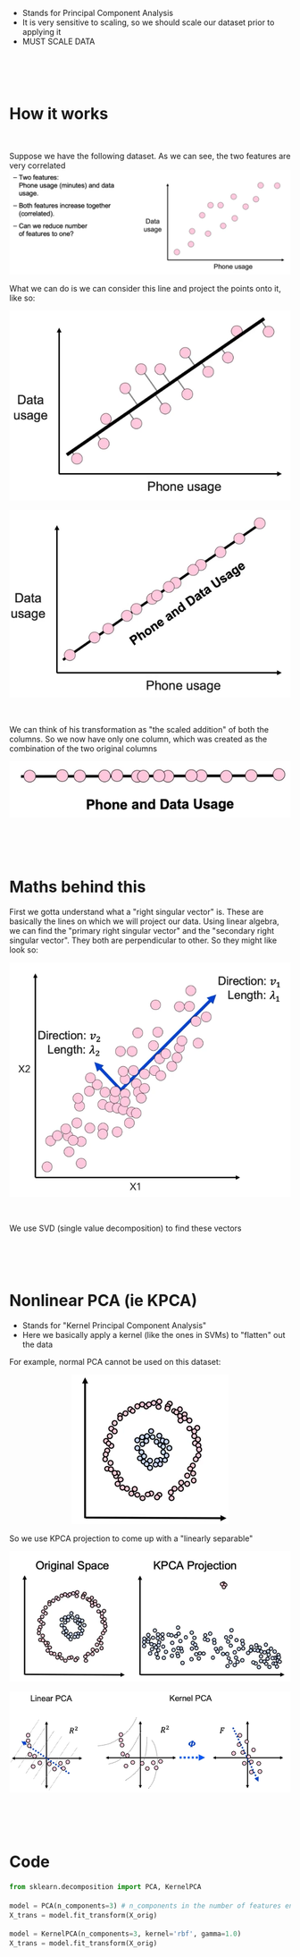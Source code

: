 - Stands for Principal Component Analysis
- It is very sensitive to scaling, so we should scale our dataset prior to applying it
- MUST SCALE DATA


<br><br><br>



# How it works

<br>

Suppose we have the following dataset. As we can see, the two features are very correlated
![Screenshot 2024-01-29 at 2.00.37 AM.png](../../_resources/Screenshot%202024-01-29%20at%202.00.37%20AM.png)

What we can do is we can consider this line and project the points onto it, like so:
<center>

![Screenshot 2024-01-29 at 2.02.05 AM.png](../../_resources/Screenshot%202024-01-29%20at%202.02.05%20AM.png)

![Screenshot 2024-01-29 at 2.02.20 AM.png](../../_resources/Screenshot%202024-01-29%20at%202.02.20%20AM.png)

</center>

<br>

We can think of his transformation as "the scaled addition" of both the columns. So we now have only one column, which was created as the combination of the two original columns
<center>

![Screenshot 2024-01-29 at 2.04.55 AM.png](../../_resources/Screenshot%202024-01-29%20at%202.04.55%20AM.png)</center>




<br><br><br>



# Maths behind this
First we gotta understand what a "right singular vector" is. These are basically the lines on which we will project our data. Using linear algebra, we can find the "primary right singular vector" and the "secondary right singular vector". They both are perpendicular to other. So they might like look so:

<center>

![Screenshot 2024-01-29 at 2.11.45 AM.png](../../_resources/Screenshot%202024-01-29%20at%202.11.45%20AM.png)</center>

<br>

We use SVD (single value decomposition) to find these vectors



<br><br><br>



# Nonlinear PCA (ie KPCA)
- Stands for "Kernel Principal Component Analysis"
- Here we basically apply a kernel (like the ones in SVMs) to "flatten" out the data

For example, normal PCA cannot be used on this dataset:

<center>

![Screenshot 2024-01-29 at 11.56.50 PM.png](../../_resources/Screenshot%202024-01-29%20at%2011.56.50%20PM.png)</center>

So we use KPCA projection to come up with a "linearly separable"

<center>

![Screenshot 2024-01-29 at 11.58.22 PM.png](../../_resources/Screenshot%202024-01-29%20at%2011.58.22%20PM.png)

![Screenshot 2024-01-29 at 11.59.03 PM.png](../../_resources/Screenshot%202024-01-29%20at%2011.59.03%20PM.png)

</center>






<br><br><br>



# Code

```python
from sklearn.decomposition import PCA, KernelPCA

model = PCA(n_components=3) # n_components in the number of features end data should have
X_trans = model.fit_transform(X_orig)

model = KernelPCA(n_components=3, kernel='rbf', gamma=1.0)
X_trans = model.fit_transform(X_orig)
```